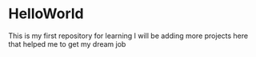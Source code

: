 # HelloWorld
This is my first repository for learning 
I will be adding more projects here that helped me to get my dream job 
